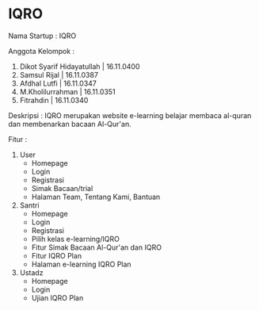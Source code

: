 # IQRO
Nama Startup : IQRO 

Anggota Kelompok :
1. Dikot Syarif Hidayatullah  | 16.11.0400
2. Samsul Rijal 			  | 16.11.0387
3. Afdhal Lutfi				  | 16.11.0347
4. M.Kholilurrahman			  | 16.11.0351
5. Fitrahdin				  | 16.11.0340

Deskripsi : 
IQRO merupakan website e-learning belajar membaca al-quran dan membenarkan bacaan Al-Qur'an.

Fitur :
1. User
	- Homepage
	- Login
	- Registrasi
	- Simak Bacaan/trial
	- Halaman Team, Tentang Kami, Bantuan
2. Santri
	- Homepage
	- Login
	- Registrasi
	- Pilih kelas e-learning/IQRO
	- Fitur Simak Bacaan Al-Qur'an dan IQRO
	- Fitur IQRO Plan
	- Halaman e-learning IQRO Plan
3. Ustadz
	- Homepage
	- Login
	- Ujian IQRO Plan
